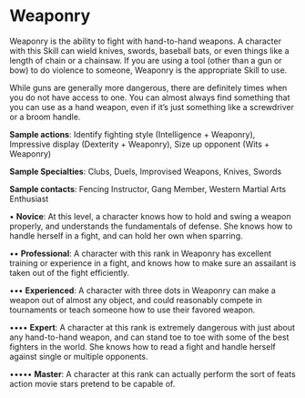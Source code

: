 # Weaponry

Weaponry is the ability to fight with
hand-to-hand weapons. A character with
this Skill can wield knives, swords, baseball
bats, or even things like a length of chain or
a chainsaw. If you are using a tool (other than a
gun or bow) to do violence to someone, Weaponry
is the appropriate Skill to use.

While guns are generally more dangerous, there are
definitely times when you do not have access to one. You
can almost always find something that you can use as a
hand weapon, even if it’s just something like a screwdriver
or a broom handle.

**Sample actions**: Identify fighting style (Intelligence +
Weaponry), Impressive display (Dexterity + Weaponry),
Size up opponent (Wits + Weaponry)

**Sample Specialties**: Clubs, Duels, Improvised Weapons,
Knives, Swords

**Sample contacts**: Fencing Instructor, Gang Member,
Western Martial Arts Enthusiast

• **Novice**: At this level, a character knows how to
hold and swing a weapon properly, and understands the fundamentals of defense. She knows
how to handle herself in a fight, and can hold her
own when sparring.

•• **Professional**: A character with this rank in
Weaponry has excellent training or experience in
a fight, and knows how to make sure an assailant
is taken out of the fight efficiently.

••• **Experienced**: A character with three dots in
Weaponry can make a weapon out of almost any object, and could reasonably compete in tournaments
or teach someone how to use their favored weapon.

•••• **Expert**: A character at this rank is extremely dangerous with just about any hand-to-hand weapon, and
can stand toe to toe with some of the best fighters
in the world. She knows how to read a fight and
handle herself against single or multiple opponents.

••••• **Master**: A character at this rank can actually perform the sort of feats action movie stars pretend
to be capable of.
